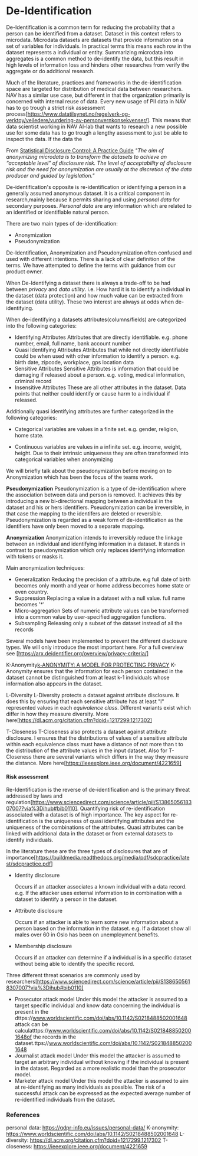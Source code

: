 # De-Identification

De-Identification is a common term for reducing the probability that a person can be identified from a dataset. Dataset in this context refers to microdata. Microdata datasets are datasets that provide information on a set of variables for individuals. In practical terms this means each row in the dataset represents a individual or entity. Summarizing microdata into aggregates is a common method to de-identify the data, but this result in high levels of information loss and hinders other researches from verify the aggregate or do additional research.

Much of the literature, practices and frameworks in the de-identification space are targeted for distribution of medical data between researchers. NAV has a similar use case, but different in that the organization primarily is concerned with internal reuse of data. Every new usage of PII data in NAV has to go trough a strict risk assessment process[https://www.datatilsynet.no/regelverk-og-verktoy/veiledere/vurdering-av-personvernkonsekvenser/]. This means that data scientist working in NAV AI-lab that wants to research a new possible use for some data has to go trough a lengthy assessment to just be able to inspect the data. If the data the 

From [Statistical Disclosure Control: A Practice Guide](https://buildmedia.readthedocs.org/media/pdf/sdcpractice/latest/sdcpractice.pdf)
*"The aim of anonymizing microdata is to transform the datasets to achieve an “acceptable level” of disclosure risk. The
level of acceptability of disclosure risk and the need for anonymization are usually at the discretion of the data producer
and guided by legislation."*

De-identification's opposite is re-identification or identifying a person in a generally assumed anonymous dataset. It is a critical component in research,mainly because it permits sharing and using *personal data* for secondary purposes. *Personal data* are any information which are related to an identified or identifiable natural person.

There are two main types of de-identification:
 - Anonymization
 - Pseudonymization

 De-Identification, Anonymization and Pseudonymization often confused and used with different intentions. There is a lack of clear definition of the terms. We have attempted to define the terms with guidance from our product owner.

When De-Identifying a dataset there is always a trade-off to be had between *privacy* and *data utility*. i.e. How hard it is to identify a individual in the dataset (data  protection) and how much value can be extracted from the dataset (data utility). These two interest are always at odds when de-identifying.

When de-identifying a datasets attributes(columns/fields) are categorized into the following categories:

- Identifying Attributes
    Attributes that are directly identifiable. e.g. phone number, email, full name, bank account number
- Quasi Identifying Attributes
    Attributes that while not directly identifiable could be when used with other information to identify a person. e.g. birth date, zipcode, workplace, gps location data
- Sensitive Attributes
    Sensitive Attributes is information that could be damaging if released about a person. e.g. voting, medical information, criminal record
- Insensitive Attributes
    These are all other attributes in the dataset. Data points that neither could identify or cause harm to a individual if released.

Additionally quasi identifying attributes are further categorized in the following categories:

- Categorical variables are values in a finite set. e.g. gender, religion, home state.

- Continuous variables are values in a infinite set. e.g. income, weight, height. Due to their intrinsic uniqueness they are often transformed into categorical variables when anonymizing


We will briefly talk about the pseudonymization before moving on to Anonymization which has been the focus of the teams work.

 **Pseudonymization**
 Pseudonymization is a type of de-identification where the association between data and person is removed. It achieves this by introducing a new bi-directional mapping between a individual in the dataset and his or hers identifiers. Pseudonymization can be irreversible, in that case the mapping to the identifers are deleted or reversible. Pseudonymization is regarded as a weak form of de-identification as the identifiers have only been moved to a separate mapping.

 **Anonymization**
 Anonymization intends to irreversibly reduce the linkage between an individual and identifying information in a dataset. It stands in contrast to pseudonymization which only replaces identifying information with tokens or masks it.

 Main anonymization techniques:

 - Generalization
    Reducing the precision of a attribute. e.g full date of birth becomes only month and year or home address becomes home state or even country.
 - Suppression
    Replacing a value in a dataset with a null value. full name becomes '*'
 - Micro-aggregation
    Sets of numeric attribute values can be transformed into a common value by user-specified aggregation functions.
 - Subsampling
    Releasing only a subset of the dataset instead of all the records

Several models have been implemented to prevent the different disclosure types. We will only introduce the most important here. For a full overview see [https://arx.deidentifier.org/overview/privacy-criteria/]


K-Anonymity[k-ANONYMITY: A MODEL FOR PROTECTING PRIVACY](https://www.worldscientific.com/doi/abs/10.1142/S0218488502001648)
K-Anonymity ensures that the information for each person contained in the dataset cannot be distinguished from at least k-1 individuals whose information also appears in the dataset.

L-Diversity
L-Diversity protects a dataset against attribute disclosure. It does this by ensuring that each sensitive attribute has at least "l" represented values in each *equivalence class*. Different variants exist which differ in how they measure diversity. More here[https://dl.acm.org/citation.cfm?doid=1217299.1217302]

T-Closeness
T-Closeness also protects a dataset against attribute disclosure. I ensures that the distributions of values of a sensitive attribute within each equivalence class must have a distance of not more than t to the distribution of the attribute values in the input dataset. Also for T-Closeness there are several variants which differs in the way they measure the distance. More here[https://ieeexplore.ieee.org/document/4221659]

#### Risk assessment
Re-Identification is the reverse of de-identification and is the primary threat addressed by laws and regulation[https://www.sciencedirect.com/science/article/pii/S1386505618307007?via%3Dihub#bib0110]. Quantifying risk of re-identification associated with a dataset is of high importance. The key aspect for re-identification is the uniqueness of quasi identifying attributes and the uniqueness of the combinations of the attributes. Quasi attributes can be linked with additional data in the dataset or from external datasets to identify individuals.

In the literature these are the three types of disclosures that are of importance[https://buildmedia.readthedocs.org/media/pdf/sdcpractice/latest/sdcpractice.pdf]

- Identity disclosure

    Occurs if an attacker associates a known individual with a data record. e.g. If the attacker uses external information to in combination with a dataset to identify a person in the dataset.

- Attribute disclosure

    Occurs if an attacker is able to learn some new information about a person based on the information in the dataset. e.g. If a dataset show all males over 60 in Oslo has been on unemployment benefits.

- Membership disclosure

    Occurs if an attacker can determine if a individual is in a specific dataset without being able to identify the specific record.


Three different threat scenarios are commonly used by researchers[https://www.sciencedirect.com/science/article/pii/S1386505618307007?via%3Dihub#bib0110]

- Prosecutor attack model
    Under this model the attacker is assumed to a target specific individual and know data concerning the individual is present in the dttps://www.worldscientific.com/doi/abs/10.1142/S0218488502001648 attack can be calculatttps://www.worldscientific.com/doi/abs/10.1142/S0218488502001648of the records in the dataset.ttps://www.worldscientific.com/doi/abs/10.1142/S0218488502001648
- Journalist attack model
    Under this model the attacker is assumed to target an arbitrary individual without knowing if the individual is present in the dataset. Regarded as a more realistic model than the prosecutor model.
- Marketer attack model
    Under this model the attacker is assumed to aim at re-identifying as many individuals as possible. The risk of a successful attack can be expressed as the expected average number of re-identified individuals from the dataset.


### References
personal data: https://gdpr-info.eu/issues/personal-data/
K-anonymity: https://www.worldscientific.com/doi/abs/10.1142/S0218488502001648
L-diversity: https://dl.acm.org/citation.cfm?doid=1217299.1217302
T-closeness: https://ieeexplore.ieee.org/document/4221659